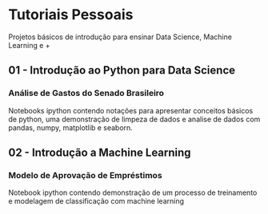 # Tutoriais Pessoais

Projetos básicos de introdução para ensinar Data Science, Machine Learning e +

## 01 - Introdução ao Python para Data Science
### Análise de Gastos do Senado Brasileiro
Notebooks ipython contendo notações para apresentar conceitos básicos de python, uma demonstração de limpeza de dados e analise de dados com pandas, numpy, matplotlib e seaborn.

## 02 - Introdução a Machine Learning
### Modelo de Aprovação de Empréstimos
Notebook ipython contendo demonstração de um processo de treinamento e modelagem de classificação com machine learning